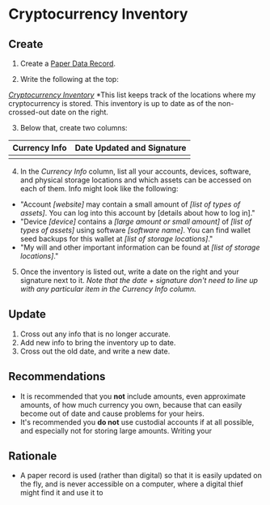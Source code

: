 # Cryptocurrency Inventory

## Create

1. Create a [Paper Data Record](../backupMethods/Paper-Data-Record.md).

2. Write the following at the top:
   
<u>*Cryptocurrency Inventory*</u>
   *This list keeps track of the locations where my cryptocurrency is stored. This inventory is up to date as of the non-crossed-out date on the right.
   
3. Below that, create two columns:

| Currency Info  | Date Updated and Signature |
| :------------- | :------------------------- |
|                |                            |

4. In the *Currency Info* column, list all your accounts, devices, software, and physical storage locations and which assets can be accessed on each of them. Info might look like the following:

* "Account *[website]* may contain a small amount of *[list of types of assets]*. You can log into this account by [details about how to log in]."
* "Device *[device]* contains a *[large amount or small amount]* of *[list of types of assets]* using software *[software name]*. You can find wallet seed backups for this wallet at *[list of storage locations]*."
* "My will and other important information can be found at *[list of storage locations]*."

5. Once the inventory is listed out, write a date on the right and your signature next to it. *Note that the date + signature don't need to line up with any particular item in the Currency Info column.*

## Update

1. Cross out any info that is no longer accurate.
2. Add new info to bring the inventory up to date.
3. Cross out the old date, and write a new date. 

## Recommendations

* It is recommended that you **not** include amounts, even approximate amounts, of how much currency you own, because that can easily become out of date and cause problems for your heirs. 
* It's recommended you **do not** use custodial accounts if at all possible, and especially not for storing large amounts. Writing your 

## Rationale

* A paper record is used (rather than digital) so that it is easily updated on the fly, and is never accessible on a computer, where a digital thief might find it and use it to 